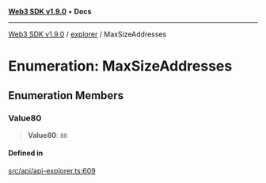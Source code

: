 [**Web3 SDK v1.9.0**](../../../README.md) • **Docs**

***

[Web3 SDK v1.9.0](../../../globals.md) / [explorer](../README.md) / MaxSizeAddresses

# Enumeration: MaxSizeAddresses

## Enumeration Members

### Value80

> **Value80**: `80`

#### Defined in

[src/api/api-explorer.ts:609](https://github.com/Mystic-Nayy/alephium-web3/blob/ee41f5e0e7d7fb0b155fe62f05b2ac03772895ca/packages/web3/src/api/api-explorer.ts#L609)
